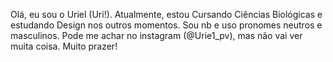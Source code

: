 Olá, eu sou o Uriel (Uri!). Atualmente, estou Cursando Ciências Biológicas e estudando Design nos outros momentos. Sou nb e uso pronomes neutros e masculinos. Pode me achar no instagram (@Urie1_pv), mas não vai ver muita coisa. Muito prazer!



